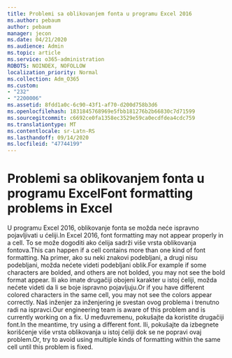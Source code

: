 ```yaml
---
title: Problemi sa oblikovanjem fonta u programu Excel 2016
ms.author: pebaum
author: pebaum
manager: jecon
ms.date: 04/21/2020
ms.audience: Admin
ms.topic: article
ms.service: o365-administration
ROBOTS: NOINDEX, NOFOLLOW
localization_priority: Normal
ms.collection: Adm_O365
ms.custom:
- "232"
- "2200006"
ms.assetid: 8fdd1a0c-6c90-43f1-af70-d200d758b3d6
ms.openlocfilehash: 1831845768969e5fbb181276b2b66830c7d71599
ms.sourcegitcommit: c6692ce0fa1358ec3529e59ca0ecdfdea4cdc759
ms.translationtype: MT
ms.contentlocale: sr-Latn-RS
ms.lasthandoff: 09/14/2020
ms.locfileid: "47744199"
---
```

# <a name="font-formatting-problems-in-excel"></a><span data-ttu-id="9d41a-102">Problemi sa oblikovanjem fonta u programu Excel</span><span class="sxs-lookup"><span data-stu-id="9d41a-102">Font formatting problems in Excel</span></span>

<span data-ttu-id="9d41a-103">U programu Excel 2016, oblikovanje fonta se možda neće ispravno pojavljivati u ćeliji.</span><span class="sxs-lookup"><span data-stu-id="9d41a-103">In Excel 2016, font formatting may not appear properly in a cell.</span></span> <span data-ttu-id="9d41a-104">To se može dogoditi ako ćelija sadrži više vrsta oblikovanja fontova.</span><span class="sxs-lookup"><span data-stu-id="9d41a-104">This can happen if a cell contains more than one kind of font formatting.</span></span> <span data-ttu-id="9d41a-105">Na primer, ako su neki znakovi podebljani, a drugi nisu podebljani, možda nećete videti podebljani oblik.</span><span class="sxs-lookup"><span data-stu-id="9d41a-105">For example if some characters are bolded, and others are not bolded, you may not see the bold format appear.</span></span> <span data-ttu-id="9d41a-106">Ili ako imate drugačiji obojeni karakter u istoj ćeliji, možda nećete videti da li se boje ispravno pojavljuju.</span><span class="sxs-lookup"><span data-stu-id="9d41a-106">Or if you have different colored characters in the same cell, you may not see the colors appear correctly.</span></span> <span data-ttu-id="9d41a-107">Naš inženjer za inženjering je svestan ovog problema i trenutno radi na ispravci.</span><span class="sxs-lookup"><span data-stu-id="9d41a-107">Our engineering team is aware of this problem and is currently working on a fix.</span></span> <span data-ttu-id="9d41a-108">U međuvremenu, pokušajte da koristite drugačiji font.</span><span class="sxs-lookup"><span data-stu-id="9d41a-108">In the meantime, try using a different font.</span></span> <span data-ttu-id="9d41a-109">Ili, pokušajte da izbegnete korišćenje više vrsta oblikovanja u istoj ćeliji dok se ne popravi ovaj problem.</span><span class="sxs-lookup"><span data-stu-id="9d41a-109">Or, try to avoid using multiple kinds of formatting within the same cell until this problem is fixed.</span></span>
  